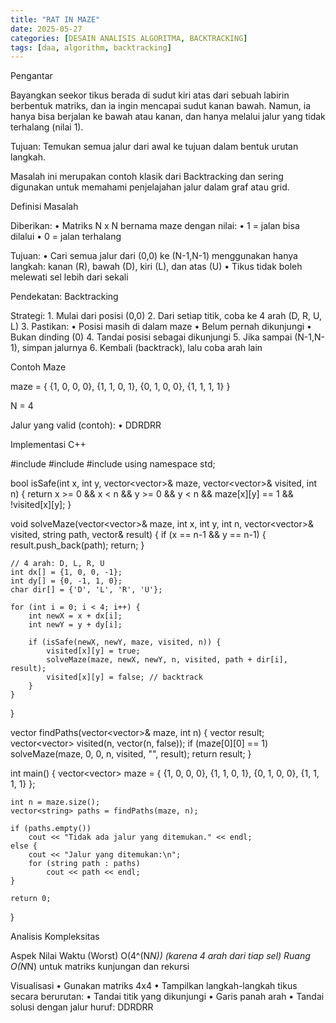 ```yaml
---
title: "RAT IN MAZE"
date: 2025-05-27
categories: [DESAIN ANALISIS ALGORITMA, BACKTRACKING]
tags: [daa, algorithm, backtracking]
---
```

Pengantar

Bayangkan seekor tikus berada di sudut kiri atas dari sebuah labirin berbentuk matriks, dan ia ingin mencapai sudut kanan bawah. Namun, ia hanya bisa berjalan ke bawah atau kanan, dan hanya melalui jalur yang tidak terhalang (nilai 1).

Tujuan: Temukan semua jalur dari awal ke tujuan dalam bentuk urutan langkah.

Masalah ini merupakan contoh klasik dari Backtracking dan sering digunakan untuk memahami penjelajahan jalur dalam graf atau grid.

Definisi Masalah

Diberikan:
	•	Matriks N x N bernama maze dengan nilai:
	•	1 = jalan bisa dilalui
	•	0 = jalan terhalang

Tujuan:
	•	Cari semua jalur dari (0,0) ke (N-1,N-1) menggunakan hanya langkah: kanan (R), bawah (D), kiri (L), dan atas (U)
	•	Tikus tidak boleh melewati sel lebih dari sekali

Pendekatan: Backtracking

Strategi:
	1.	Mulai dari posisi (0,0)
	2.	Dari setiap titik, coba ke 4 arah (D, R, U, L)
	3.	Pastikan:
	•	Posisi masih di dalam maze
	•	Belum pernah dikunjungi
	•	Bukan dinding (0)
	4.	Tandai posisi sebagai dikunjungi
	5.	Jika sampai (N-1,N-1), simpan jalurnya
	6.	Kembali (backtrack), lalu coba arah lain

Contoh Maze

maze = { {1, 0, 0, 0},
         {1, 1, 0, 1},
         {0, 1, 0, 0},
         {1, 1, 1, 1} }

N = 4

Jalur yang valid (contoh):
	•	DDRDRR

Implementasi C++

#include <iostream>
#include <vector>
#include <string>
using namespace std;

bool isSafe(int x, int y, vector<vector<int>>& maze, vector<vector<bool>>& visited, int n) {
    return x >= 0 && x < n && y >= 0 && y < n &&
           maze[x][y] == 1 && !visited[x][y];
}

void solveMaze(vector<vector<int>>& maze, int x, int y, int n,
               vector<vector<bool>>& visited, string path, vector<string>& result) {
    if (x == n-1 && y == n-1) {
        result.push_back(path);
        return;
    }

    // 4 arah: D, L, R, U
    int dx[] = {1, 0, 0, -1};
    int dy[] = {0, -1, 1, 0};
    char dir[] = {'D', 'L', 'R', 'U'};

    for (int i = 0; i < 4; i++) {
        int newX = x + dx[i];
        int newY = y + dy[i];

        if (isSafe(newX, newY, maze, visited, n)) {
            visited[x][y] = true;
            solveMaze(maze, newX, newY, n, visited, path + dir[i], result);
            visited[x][y] = false; // backtrack
        }
    }
}

vector<string> findPaths(vector<vector<int>>& maze, int n) {
    vector<string> result;
    vector<vector<bool>> visited(n, vector<bool>(n, false));
    if (maze[0][0] == 1)
        solveMaze(maze, 0, 0, n, visited, "", result);
    return result;
}

int main() {
    vector<vector<int>> maze = { {1, 0, 0, 0},
                                 {1, 1, 0, 1},
                                 {0, 1, 0, 0},
                                 {1, 1, 1, 1} };

    int n = maze.size();
    vector<string> paths = findPaths(maze, n);

    if (paths.empty())
        cout << "Tidak ada jalur yang ditemukan." << endl;
    else {
        cout << "Jalur yang ditemukan:\n";
        for (string path : paths)
            cout << path << endl;
    }

    return 0;
}

Analisis Kompleksitas

Aspek	Nilai
Waktu (Worst)	O(4^(N*N)) (karena 4 arah dari tiap sel)
Ruang	O(N*N) untuk matriks kunjungan dan rekursi

Visualisasi
	•	Gunakan matriks 4x4
	•	Tampilkan langkah-langkah tikus secara berurutan:
	•	Tandai titik yang dikunjungi
	•	Garis panah arah
	•	Tandai solusi dengan jalur huruf: DDRDRR

